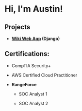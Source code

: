 <h1>Hi, I'm Austin!</h1>
  
<h2>Projects</h2>
  
- <b>[Wiki Web App](https://github.com/austinredthomas/Wiki-Project) (Django)</b>

<h2>Certifications:</h2>
  
- CompTIA Security+

- AWS Certified Cloud Practitioner
  
- <b>RangeForce</b>
  
  - SOC Analyst 1
  
  - SOC Analyst 2


